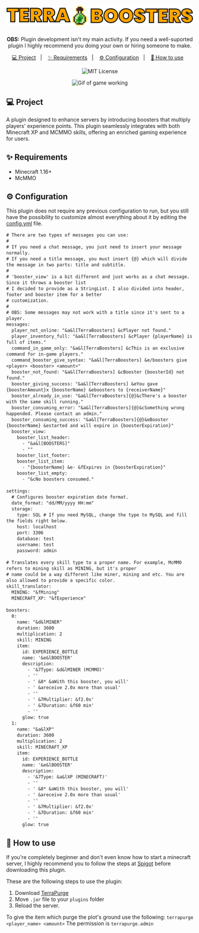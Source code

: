 <h1 align="center">
  <img alt="Terra-Purge" src="./.github/assets/logo.png" title="Terra-Boosters" />
</h1>

<p align="center">
  <b>OBS:</b> Plugin development isn't my main activity. If you need a well-suported plugin I highly recommend you doing your own or hiring someone to make.
</p>

<p align="center">
  <a href="#-project">💻 Project</a>&nbsp;&nbsp;&nbsp;|&nbsp;&nbsp;&nbsp;
  <a href="#-requirements">✨ Requirements</a>&nbsp;&nbsp;&nbsp;|&nbsp;&nbsp;&nbsp;
  <a href="#-configuration">⚙️ Configuration</a>&nbsp;&nbsp;&nbsp;|&nbsp;&nbsp;&nbsp;
  <a href="#-how-to-use">🚀 How to use</a>&nbsp;&nbsp;&nbsp;
</p>

<p align="center">
   <img src="https://img.shields.io/badge/License-MIT-yellow.svg" alt="MIT License" />
</p>


<p align="center">
   <img width="820px" src="./.github/assets/game.gif" alt="Gif of game working" />
</p>


## 💻 Project

A plugin designed to enhance servers by introducing boosters that multiply players' experience points. This plugin seamlessly integrates with both Minecraft XP and MCMMO skills, offering an enriched gaming experience for users.

## ✨ Requirements

- Minecraft 1.16+
- McMMO

## ⚙️ Configuration

This plugin does not require any previous configuration to run, but you still have the possibility to customize almost everything about it by editing the [config.yml](#-configuration) file.

```
# There are two types of messages you can use:
#
# If you need a chat message, you just need to insert your message normally.
# If you need a title message, you must insert {@} which will divide the message in two parts: title and subtitle.
#
# 'booster_view' is a bit different and just works as a chat message. Since it throws a booster list
# I decided to provide as a StringList. I also divided into header, footer and booster item for a better
# customization.
#
# OBS: Some messages may not work with a title since it's sent to a player.
messages:
  player_not_online: "&a&l[TerraBoosters] &cPlayer not found."
  player_inventory_full: "&a&l[TerraBoosters] &cPlayer {playerName} is full of items."
  command_in_game_only: "&a&l[TerraBoosters] &cThis is an exclusive command for in-game players."
  command_booster_give_syntax: "&a&l[TerraBoosters] &e/boosters give <player> <booster> <amount>"
  booster_not_found: "&a&l[TerraBoosters] &cBooster {boosterId} not found."
  booster_giving_success: "&a&l[TerraBoosters] &eYou gave {boosterAmount}x {boosterName} &eboosters to {receiverName}"
  booster_already_in_use: "&a&l[TerraBoosters]{@}&cThere's a booster with the same skill running."
  booster_consuming_error: "&a&l[TerraBoosters]{@}&cSomething wrong happended. Please contact an admin."
  booster_consuming_success: "&a&l[TerraBoosters]{@}&eBooster {boosterName} &estarted and will expire in {boosterExpiration}"
  booster_view:
    booster_list_header:
      - "&a&l[BOOSTERS]"
      - ""
    booster_list_footer:
    booster_list_item:
      - "{boosterName} &e- &fExpires in {boosterExpiration}"
    booster_list_empty:
      - "&cNo boosters consumed."

settings:
  # Configures booster expiration date format.
  date_format: "dd/MM/yyyy HH:mm"
  storage:
    type: SQL # If you need MySQL, change the type to MySQL and fill the fields right below.
    host: localhost
    port: 3306
    database: test
    username: test
    password: admin

# Translates every skill type to a proper name. For example, McMMO refers to mining skill as MINING, but it's proper
# name could be a way different like miner, mining and etc. You are also allowed to provide a specific color.
skill_translator:
  MINING: "&fMining"
  MINECRAFT_XP: "&fExperience"

boosters:
  0:
    name: "&d&lMINER"
    duration: 3600
    multiplication: 2
    skill: MINING
    item:
      id: EXPERIENCE_BOTTLE
      name: '&e&lBOOSTER'
      description:
        - '&7Type: &d&lMINER (MCMMO)'
        - ''
        - ' &8* &aWith this booster, you will'
        - ' &areceive 2.0x more than usual'
        - ''
        - ' &7Multiplier: &f2.0x'
        - ' &7Duration: &f60 min'
        - ''
      glow: true
  1:
    name: "&a&lXP"
    duration: 3600
    multiplication: 2
    skill: MINECRAFT_XP
    item:
      id: EXPERIENCE_BOTTLE
      name: '&e&lBOOSTER'
      description:
        - '&7Type: &a&lXP (MINECRAFT)'
        - ''
        - ' &8* &aWith this booster, you will'
        - ' &areceive 2.0x more than usual'
        - ''
        - ' &7Multiplier: &f2.0x'
        - ' &7Duration: &f60 min'
        - ''
      glow: true
```

## 🚀 How to use

If you're completely beginner and don't even know how to start a minecraft server, I highly recommend you to follow the steps at [Spigot](https://www.spigotmc.org/wiki/buildtools/) before downloading this plugin.

These are the following steps to use the plugin:
1. Download [TerraPurge](https://github.com/joaocansi/terra-purge/releases)
2. Move `.jar` file to your `plugins` folder
3. Reload the server.

To give the item which purge the plot's ground use the following:
`terrapurge <player_name> <amount>`
The permission is `terrapurge.admin`
